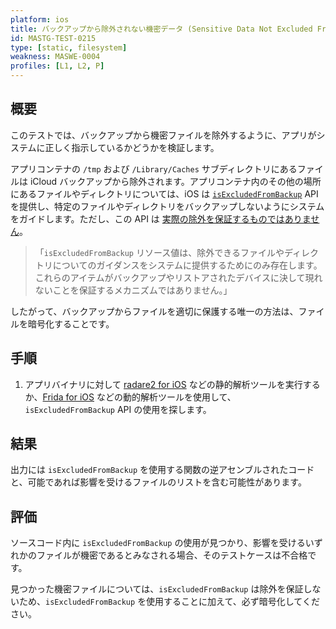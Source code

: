 ```yaml
---
platform: ios
title: バックアップから除外されない機密データ (Sensitive Data Not Excluded From Backup)
id: MASTG-TEST-0215
type: [static, filesystem]
weakness: MASWE-0004
profiles: [L1, L2, P]
---
```


## 概要

このテストでは、バックアップから機密ファイルを除外するように、アプリがシステムに正しく指示しているかどうかを検証します。

アプリコンテナの `/tmp` および `/Library/Caches` サブディレクトリにあるファイルは iCloud バックアップから除外されます。アプリコンテナ内のその他の場所にあるファイルやディレクトリについては、iOS は [`isExcludedFromBackup`](https://developer.apple.com/documentation/foundation/urlresourcevalues/1780002-isexcludedfrombackup) API を提供し、特定のファイルやディレクトリをバックアップしないようにシステムをガイドします。ただし、この API は [実際の除外を保証するものではありません](https://developer.apple.com/documentation/foundation/optimizing_your_app_s_data_for_icloud_backup/#3928527)。

> 「`isExcludedFromBackup` リソース値は、除外できるファイルやディレクトリについてのガイダンスをシステムに提供するためにのみ存在します。これらのアイテムがバックアップやリストアされたデバイスに決して現れないことを保証するメカニズムではありません。」

したがって、バックアップからファイルを適切に保護する唯一の方法は、ファイルを暗号化することです。

## 手順

1. アプリバイナリに対して [radare2 for iOS](../../../tools/ios/MASTG-TOOL-0073.md) などの静的解析ツールを実行するか、[Frida for iOS](../../../tools/ios/MASTG-TOOL-0039.md) などの動的解析ツールを使用して、`isExcludedFromBackup` API の使用を探します。

## 結果

出力には `isExcludedFromBackup` を使用する関数の逆アセンブルされたコードと、可能であれば影響を受けるファイルのリストを含む可能性があります。

## 評価

ソースコード内に `isExcludedFromBackup` の使用が見つかり、影響を受けるいずれかのファイルが機密であるとみなされる場合、そのテストケースは不合格です。

見つかった機密ファイルについては、`isExcludedFromBackup` は除外を保証しないため、`isExcludedFromBackup` を使用することに加えて、必ず暗号化してください。
